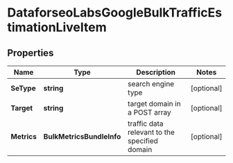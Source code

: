 # DataforseoLabsGoogleBulkTrafficEstimationLiveItem


## Properties

| Name | Type | Description | Notes |
|------------ | ------------- | ------------- | -------------|
**SeType** | **string** | search engine type |[optional]|
**Target** | **string** | target domain in a POST array |[optional]|
**Metrics** | **BulkMetricsBundleInfo** | traffic data relevant to the specified domain |[optional]|